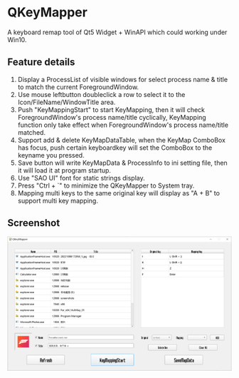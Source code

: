 # QKeyMapper
A keyboard remap tool of Qt5 Widget + WinAPI which could working under Win10.

## Feature details
1. Display a ProcessList of visible windows for select process name & title to match the current ForegroundWindow.
2. Use mouse leftbutton doubleclick a row to select it to the Icon/FileName/WindowTitle area.
3. Push "KeyMappingStart" to start KeyMapping, then it will check ForegroundWindow's process name/title cyclically, KeyMapping function only take effect when ForegroundWindow's process name/title matched.
3. Support add & delete KeyMapDataTable, when the KeyMap ComboBox has focus, push certain keyboardkey will set the ComboBox to the keyname you pressed.
4. Save button will write KeyMapData & ProcessInfo to ini setting file, then it will load it at program startup.
5. Use "SAO UI" font for static strings display.
6. Press "Ctrl + `" to minimize the QKeyMapper to System tray.
7. Mapping multi keys to the same original key will display as "A + B" to support multi key mapping.

## Screenshot
![Screenshot](https://raw.githubusercontent.com/Zalafina/QKeyMapper/master/screenshot/QKeyMapper_screenshot_02.png)
